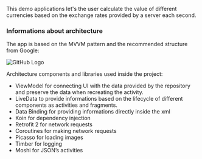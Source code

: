   This demo applications let's the user calculate the value of different currencies based on the exchange rates provided by a server each second. 

### Informations about architecture
The app is based on the MVVM pattern and the recommended structure from Google: 

![GitHub Logo](https://developer.android.com/topic/libraries/architecture/images/final-architecture.png)

Architecture components and libraries used inside the project:
- ViewModel for connecting UI with the data provided by the repository and preserve the
data when recreating the activity.
- LiveData to provide informations based on the lifecycle of different components as activities
and fragments.
- Data Binding for providing informations directly inside the xml
- Koin for dependency injection
- Retrofit 2 for network requests
- Coroutines for making network requests
- Picasso for loading images
- Timber for logging
- Moshi for JSON’s activities
